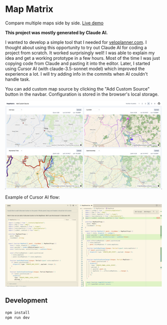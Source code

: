 # Map Matrix

Compare multiple maps side by side. [Live demo](https://veloplanner.github.io/map-matrix/)

**This project was mostly generated by Claude AI.**

I wanted to develop a simple tool that I needed for [veloplanner.com](https://veloplanner.com). I thought about using this opportunity to try out Claude AI for coding a project from scratch. It worked surprisingly well! I was able to explain my idea and get a working prototype in a few hours. Most of the time I was just copying code from Claude and pasting it into the editor. Later, I started using Cursor AI (with claude-3.5-sonnet model) which improved the experience a lot. I will try adding info in the commits when AI couldn't handle task.



You can add custom map source by clicking the "Add Custom Source" button in the navbar.
Configuration is stored in the browser's local storage.

![screenshot](https://github.com/veloplanner/map-matrix/blob/main/screenshot.png)

Example of Cursor AI flow:

![screenshot-cursor-ai.png](https://github.com/veloplanner/map-matrix/blob/main/screenshot-cursor-ai.png)

## Development

```
npm install
npm run dev
```
